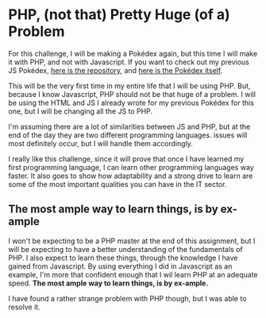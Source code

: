 # PHP, (not that) Pretty Huge (of a) Problem
For this challenge, I will be making a Pokédex again, but this time I will make it with PHP, and not with Javascript. 
If you want to check out my previous JS Pokédex, [here is the repository](https://github.com/besartelezi/ajax-pokedex), and [here is the Pokédex itself](https://besartelezi.github.io/ajax-pokedex/). </br>

This will be the very first time in my entire life that I will be using PHP. 
But, because I know Javascript, PHP should not be that huge of a problem. 
I will be using the HTML and JS I already wrote for my previous Pokédex for this one, but I will be changing all the JS to PHP. </br>

I'm assuming there are a lot of similarities between JS and PHP, but at the end of the day they are two different programming languages.
issues will most definitely occur, but I will handle them accordingly. <br>

I really like this challenge, since it will prove that once I have learned my first programming language, I can learn other programming languages way faster.
It also goes to show how adaptability and a strong drive to learn are some of the most important qualities you can have in the IT sector.

## The most ample way to learn things, is by ex-ample
I won't be expecting to be a PHP master at the end of this assignment, but I will be expecting to have a better understanding of the fundamentals of PHP.
I also expect to learn these things, through the knowledge I have gained from Javascript.
By using everything I did in Javascript as an example, I'm more that confident enough that I wil learn PHP at an adequate speed.
**The most ample way to learn things, is by ex-ample.** <br>

I have found a rather strange problem with PHP though, but I was able to resolve it.